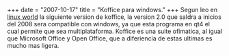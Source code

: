 +++
date = "2007-10-17"
title = "Koffice para windows."
+++
Segun leo en [linux world](http://www.linuxworld.com.au/index.php/id;1596080362;pp;1;taxid;7) la siguiente version de koffice, la version 2.0 que saldra a inicios del 2008 sera compatible con windows, ya que esta programa en qt4 el cual permite que sea multiplataforma. Koffice es una suite ofimatica, al igual que Microsoft Office y Open Office, que a diferiencia de estas ultimas es mucho mas ligera.


